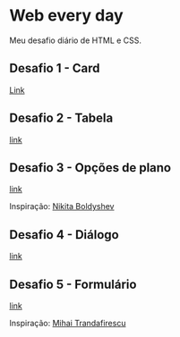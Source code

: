 # Web every day
Meu desafio diário de HTML e CSS.

## Desafio 1 - Card 
[Link](https://line3p.github.io/web-every-day/desafio1.html)

## Desafio 2 - Tabela
[link](https://line3p.github.io/web-every-day/desafio2.html)

## Desafio 3 - Opções de plano
[link](https://line3p.github.io/web-every-day/desafio3.html)

Inspiração: [Nikita Boldyshev](http://dribbble.com/shots/7113132-Pricing)

## Desafio 4 - Diálogo
[link](https://line3p.github.io/web-every-day/desafio4.html)

## Desafio 5 - Formulário
[link](https://line3p.github.io/web-every-day/desafio5.html)

Inspiração: [Mihai Trandafirescu](https://dribbble.com/shots/9520567-Form-Day-82)